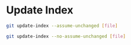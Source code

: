 # Update Index

```sh
git update-index --assume-unchanged [file]
```

```sh
git update-index --no-assume-unchanged [file]
```
